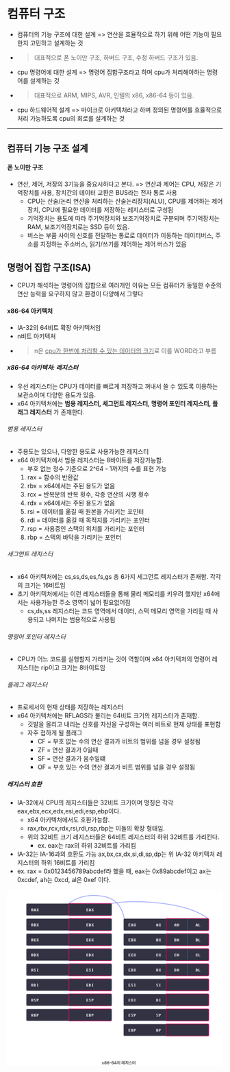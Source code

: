 컴퓨터 구조
==========
-  컴퓨터의 기능 구조에 대한 설계 => 연산을 효율적으로 하기 위해 어떤 기능이 필요한지 고민하고 설계하는 것
-  > 대표적으로 폰 노이만 구조, 하버드 구조, 수정 하버드 구조가 있음.
-  cpu 명령어에 대한 설계 => 명령어 집합구조라고 하며 cpu가 처리해야하는 명령어를 설계하는 것
-  > 대표적으로 ARM, MIPS, AVR, 인텔의 x86, x86-64 등이 있음.
-  cpu 하드웨어적 설계 => 마이크로 아키텍처라고 하며 정의된 명령어를 효율적으로 처리 가능하도록 cpu의 회로를 설계하는 것

---------------------------------------------------------------------------------------------------------------------

## 컴퓨터 기능 구조 설계
#### 폰 노이만 구조
- 연산, 제어, 저장의 3기능을 중요시하다고 본다. => 연산과 제어는 CPU, 저장은 기억장치를 사용, 장치간의 데이터 교환은 BUS라는 전자 통로 사용
  - CPU는 산술/논리 연산을 처리하는 산술논리장치(ALU), CPU를 제어하는 제어장치, CPU에 필요한 데이터를 저장하는 레지스터로 구성됨
  - 기억장치는 용도에 따라 주기억장치와 보조기억장치로 구분되며 주기억장치는 RAM, 보조기억장치로는 SSD 등이 있음.
  - 버스는 부품 사이의 신호를 전달하는 통로로 데이터가 이동하는 데이터버스, 주소를 지정하는 주소버스, 읽기/쓰기를 제어하는 제어 버스가 있음

## 명령어 집합 구조(ISA)
- CPU가 해석하는 명령어의 집합으로 여러개인 이유는 모든 컴퓨터가 동일한 수준의 연산 능력을 요구하지 않고 환경이 다양해서 그렇다
#### x86-64 아키텍처
- IA-32의 64비트 확장 아키텍처임
 - n비트 아키텍처
 - > n은 <u>cpu가 한번에 처리할 수 있는 데이터의 크기</u>로 이를 WORD라고 부름
##### x86-64 아키텍처: 레지스터
- 우선 레지스터는 CPU가 데이터를 빠르게 저장하고 꺼내서 쓸 수 있도록 이용하는 보관소이며 다양한 용도가 있음.
- x64 아키텍처에는 __범용 레지스터, 세그먼트 레지스터, 명령어 포인터 레지스터, 플래그 레지스터__ 가 존재한다.
###### 범용 레지스터
- 주용도는 있으나, 다양한 용도로 사용가능한 레지스터
- x64 아키텍처에서 범용 레지스터는 8바이트를 저장가능함.
  - 부호 없는 정수 기준으로 2^64 - 1까지의 수를 표현 가능
  1. rax = 함수의 반환값
  2. rbx = x64에서는 주된 용도가 없음
  3. rcx = 반복문의 반복 횟수, 각종 연산의 시행 횟수
  4. rdx = x64에서는 주된 용도가 없음
  5. rsi = 데이터를 옮길 때 원본을 가리키는 포인터
  6. rdi = 데이터를 옮길 때 목적지를 가리키는 포인터
  7. rsp = 사용중인 스택의 위치를 가리키는 포인터
  8. rbp = 스택의 바닥을 가리키는 포인터
###### 세그먼트 레지스터
- x64 아키텍처에는 cs,ss,ds,es,fs,gs 총 6가지 세그먼트 레지스터가 존재함. 각각의 크기는 16비트임
- 초기 아키텍처에서는 이런 레지스터들을 통해 물리 메모리를 키우려 했지만 x64에서는 사용가능한 주소 영역이 넓어 필요없어짐
  - cs,ds,ss 레지스터는 코드 영역에서 데이터, 스택 메모리 영역을 가리킬 때 사용되고 나머지는 범용적으로 사용됨
###### 명령어 포인터 레지스터
- CPU가 어느 코드를 실행할지 가리키는 것이 역할이며 x64 아키텍처의 명령어 레지스터는 <r>rip</r>이고 크기는 8바이트임
###### 플래그 레지스터
- 프로세서의 현재 상태를 저장하는 레지스터
- x64 아키텍처에는 RFLAGS라 불리는 64비트 크기의 레지스터가 존재함.
  - 깃발을 올리고 내리는 신호를 자신을 구성하는 여러 비트로 현재 상태를 표현함
  - 자주 접하게 될 플래그
    - CF = 부호 없는 수의 연산 결과가 비트의 범위를 넘을 경우 설정됨
    - ZF = 연산 결과가 0일때
    - SF = 연산 결과가 음수일떄
    - OF = 부호 있는 수의 연산 결과가 비트 범위를 넘을 경우 설정됨
  
##### 레지스터 호환
- IA-32에서 CPU의 레지스터들은 32비트 크기이며 명칭은 각각 eax,ebx,ecx,edx,esi,edi,esp,ebp이다.
  - x64 아키텍처에서도 호환가능함.
  - rax,rbx,rcx,rdx,rsi,rdi,rsp,rbp는 이들의 확장 형태임.
  - 위의 32비트 크기 레지스터들은 64비트 레지스터의 하위 32비트를 가리킨다.
    - ex. eax는 rax의 하위 32비트를 가리킴 
- IA-32는 IA-16과의 호환도 가능 ax,bx,cx,dx,si,di,sp,dp는 위 IA-32 아키텍처 레지스터의 하위 16비트를 가리킴
- ex. rax = 0x0123456789abcdef라 했을 때, eax는 0x89abcdef이고 ax는 0xcdef, ah는 0xcd, al은 0xef 이다.

![Alt text](/regi.png)